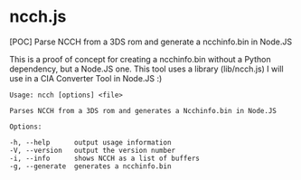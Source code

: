 # ncch.js
[POC] Parse NCCH from a 3DS rom and generate a ncchinfo.bin in Node.JS

This is a proof of concept for creating a ncchinfo.bin without a Python dependency, but a Node.JS one.
This tool uses a library (lib/ncch.js) I will use in a CIA Converter Tool in Node.JS :)


    Usage: ncch [options] <file>

    Parses NCCH from a 3DS rom and generates a Ncchinfo.bin in Node.JS

    Options:

    -h, --help      output usage information
    -V, --version   output the version number
    -i, --info      shows NCCH as a list of buffers
    -g, --generate  generates a ncchinfo.bin
